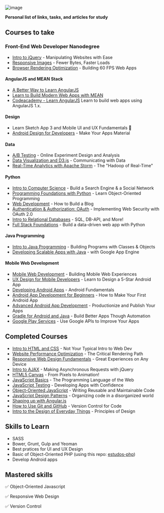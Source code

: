 ![image](https://raw.githubusercontent.com/lucasmlessa/be.Awesome/master/images/logo.png)

**Personal list of links, tasks, and articles for study**
 
## Courses to take
 
### Front-End Web Developer Nanodegree
- [Intro to jQuery](https://www.udacity.com/course/ud245) - Manipulating Websites with Ease
- [Responsive Images](https://www.udacity.com/course/ud882) - Fewer Bytes, Faster Loads
- [Browser Rendering Optimization](https://www.udacity.com/course/browser-rendering-optimization--ud860) - Building 60 FPS Web Apps

#### AngularJS and MEAN Stack
- [A Better Way to Learn AngularJS](https://thinkster.io/a-better-way-to-learn-angularjs/)
- [Learn to Build Modern Web Apps with MEAN](https://thinkster.io/mean-stack-tutorial/)
- [Codeacademy - Learn AngularJS](http://www.codecademy.com/pt-BR/learn/learn-angularjs) Learn to build web apps using AngularJS 1.x.

#### Design
- Learn Sketch App 3 and Mobile UI and UX Fundamentals :small_orange_diamond: 
- [Android Design for Developers](https://www.udacity.com/course/google-play-services--ud876) - Make Your Apps Material

#### Data
- [A/B Testing](https://www.udacity.com/course/ab-testing--ud257) - Online Experiment Design and Analysis
- [Data Visualization and D3.js](https://www.udacity.com/course/ud507) - Communicating with Data
- [Real-Time Analytics with Apache Storm](https://www.udacity.com/course/ud381) - The "Hadoop of Real-Time"

#### Python
- [Intro to Computer Science](https://www.udacity.com/course/cs101) - Build a Search Engine & a Social Network
- [Programming Foundations with Python](https://www.udacity.com/course/ud036) - Learn Object-Oriented Programming
- [Web Development](https://www.udacity.com/course/cs253) - How to Build a Blog
- [Authentication & Authorization: OAuth](https://www.udacity.com/course/authentication-authorization-oauth--ud330) - Implementing Web Security with OAuth 2.0
- [Intro to Relational Databases](https://www.udacity.com/course/ud197) - SQL, DB-API, and More!
- [Full Stack Foundations](https://www.udacity.com/course/ud088) - Build a data-driven web app with Python

#### Java Programming

- [Intro to Java Programming](https://www.udacity.com/course/cs046) - Building Programs with Classes & Objects
- [Developing Scalable Apps with Java](https://www.udacity.com/course/ud859) - with Google App Engine

#### Mobile Web Development
- [Mobile Web Development](https://www.udacity.com/course/cs256) - Building Mobile Web Experiences
- [UX Design for Mobile Developers](https://www.udacity.com/course/ud849) - Learn to Design a 5-Star Android App
- [Developing Android Apps](https://www.udacity.com/course/ud853) - Android Fundamentals
- [Android App Development for Beginners](https://www.udacity.com/course/android-app-development-for-beginners--ud837) - How to Make Your First Android App
- [Advanced Android App Development](https://www.udacity.com/course/advanced-android-app-development--ud855) - Productionize and Publish Your Apps
- [Gradle for Android and Java](https://www.udacity.com/course/gradle-for-android-and-java--ud867) - Build Better Apps Though Automation
- [Google Play Services](https://www.udacity.com/course/google-play-services--ud876) - Use Google APIs to Improve Your Apps

## Completed Courses
- [Intro to HTML and CSS](https://www.udacity.com/course/ud304) - Not Your Typical Intro to Web Dev
- [Website Performance Optimization](https://www.udacity.com/course/ud884) - The Critical Rendering Path
- [Responsive Web Design Fundamentals](https://www.udacity.com/course/ud893) - Great Experiences on Any Device
- [Intro to AJAX](https://www.udacity.com/course/ud110) - Making Asynchronous Requests with jQuery
- [HTML5 Canvas](https://www.udacity.com/course/ud292) - From Pixels to Animation!
- [JavaScript Basics](https://www.udacity.com/course/ud804) - The Programming Language of the Web
- [JavaScript Testing](https://www.udacity.com/course/ud549) - Developing Apps with Confidence
- [Object-Oriented JavaScript](https://www.udacity.com/course/ud015) - Writing Reusable and Maintainable Code
- [JavaScript Design Patterns](https://www.udacity.com/course/ud989) - Organizing code in a disorganized world
- [Shaping up with Angular.js](https://www.codeschool.com/courses/shaping-up-with-angular-js)
- [How to Use Git and GitHub](https://www.udacity.com/course/ud775) - Version Control for Code
- [Intro to the Design of Everyday Things](https://www.udacity.com/course/design101) - Principles of Design

## Skills to Learn

- SASS
- Bower, Grunt, Gulp and Yeoman
- Best pratices for UI and UX Design
- Basic of Object-Oriented PHP (using this repo: [estudos-php](https://github.com/lucasmlessa/estudos-php))
- Develop Android apps

## Mastered skills
:white_check_mark:  Object-Oriented Javascript

:white_check_mark:  Responsive Web Design

:white_check_mark:  Version Control
